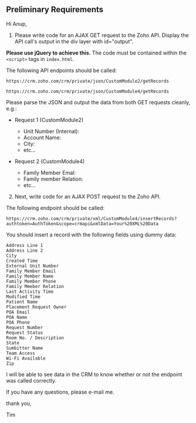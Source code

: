 ## Preliminary Requirements

Hi Anup,

1. Please write code for an AJAX GET request to the Zoho API.
Display the API call's output in the div layer with id="output".

  **Please use jQuery to achieve this.** The code must be contained within
the `<script>` tags in `index.html`.

  The following API endpoints should be called:
  
  `https://crm.zoho.com/crm/private/json/CustomModule2/getRecords`
  
  `https://crm.zoho.com/crm/private/json/CustomModule4/getRecords`

  Please parse the JSON and output the data from both GET requests
cleanly, e.g.:

  * Request 1 (CustomModule2)
    * Unit Number (Internal): <unit number>
    * Account Name: <account>
    * City: <city>
    * etc...

  * Request 2 (CustomModule4)
    * Family Member Emal: <email>
    * Family member Relation: <relation>
    * etc...

2. Next, write code for an AJAX POST request to the Zoho API.

  The following endpoint should be called:
  
  `https://crm.zoho.com/crm/private/xml/CustomModule4/insertRecords?authtoken=AuthToken&scope=crmapi&xmlData=Your%20XML%20Data`

  You should insert a record with the following fields using dummy data:
```
Address Line 1
Address Line 2
City
Created Time
External Unit Number
Family Member Email
Family Member Name
Family Member Phone
Family Mmeber Relation
Last Activity Time
Modified Time
Patient Name
Placement Request Owner
POA Email
POA Name
POA Phone
Request Number
Request Status
Room No. / Description
State
Sumbitter Name
Team Access
Wi-Fi Available
Zip
```

  I will be able to see data in the CRM to know whether or not the endpoint
was called correctly.

If you have any questions, please e-mail me.

thank you,

Tim
